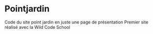 # Pointjardin
Code du site point jardin en juste une page de présentation
Premier site réalisé avec la Wild Code School
